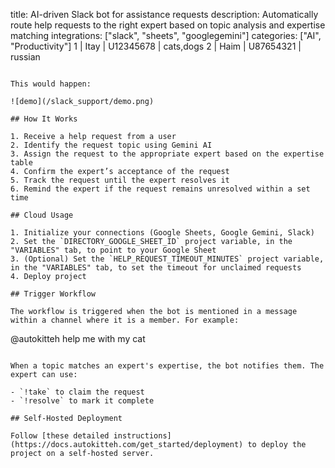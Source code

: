 title: AI-driven Slack bot for assistance requests
description: Automatically route help requests to the right expert based on topic analysis and expertise matching
integrations: ["slack", "sheets", "googlegemini"]
categories: ["AI", "Productivity"]
 1 | Itay    | U12345678 | cats,dogs
 2 | Haim    | U87654321 | russian
```

This would happen:

![demo](/slack_support/demo.png)

## How It Works

1. Receive a help request from a user
2. Identify the request topic using Gemini AI
3. Assign the request to the appropriate expert based on the expertise table
4. Confirm the expert’s acceptance of the request
5. Track the request until the expert resolves it
6. Remind the expert if the request remains unresolved within a set time

## Cloud Usage

1. Initialize your connections (Google Sheets, Google Gemini, Slack)
2. Set the `DIRECTORY_GOOGLE_SHEET_ID` project variable, in the "VARIABLES" tab, to point to your Google Sheet
3. (Optional) Set the `HELP_REQUEST_TIMEOUT_MINUTES` project variable, in the "VARIABLES" tab, to set the timeout for unclaimed requests
4. Deploy project

## Trigger Workflow

The workflow is triggered when the bot is mentioned in a message within a channel where it is a member. For example:

```
@autokitteh help me with my cat
```

When a topic matches an expert's expertise, the bot notifies them. The expert can use:

- `!take` to claim the request
- `!resolve` to mark it complete

## Self-Hosted Deployment

Follow [these detailed instructions](https://docs.autokitteh.com/get_started/deployment) to deploy the project on a self-hosted server.
